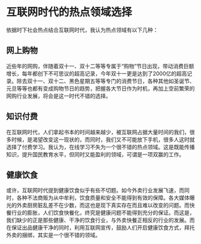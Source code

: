 # 互联网时代的热点领域选择



依据时下社会热点结合互联网时代，我认为热点领域有以下几种：

## 网上购物

近些年的网购，伴随着双十一、双十二等等专属于“购物”节日出现，带动消费巨额增长，每年都创下不可思议的超高记录，今年双十一更是达到了2000亿的超高记录。除去双十一、双十二、黑色星期五等等专门的消费节日，各种其他如圣诞节、元旦等等也都有变成购物节日的趋势，把握各大节日作为时机，再加上空前繁荣的网购行业发展，将会是这一时代不错的选择。

## 知识付费  

在互联网时代，人们拿起书本的时间越来越少，被互联网占据大量时间的我们，很多时候，是渴望改变这一现状的，而同时，我们又不可能放下手机，很多人这时就选择了付费学习。我认为，在线学习不失为一个很不错的热点领域。这是既能传播知识，提升国民教育水平，但同时又能盈利的领域，可谓是一项双赢的工作。

## 健康饮食

或许，互联网时代提到健康饮食似乎有些不切题。如今外卖行业发展飞速，而同时，各种不法商贩为从中牟利，饮食质量和安全不能得到有效的保障。各大媒体曝光的外卖厨房脏乱差不在少数，而这也是现下真实存在而且难以改变的问题。而快餐行业的膨胀，人们饮食快餐化，终究是健康问题不能得到充分的保证。而这是，我们缺少的正是那些健康、干净的饮食行业，与外卖快餐正相反的行业的发展。而在保证出品健康干净的同时，利用互联网宣传，鼓励人们开启健康饮食方式，拜托外卖的捆绑，其实是一个很不错的领域。
